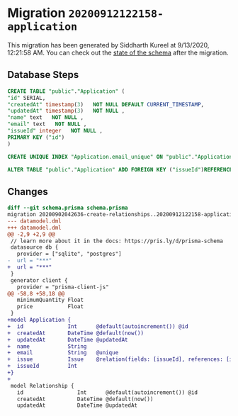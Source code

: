 # Migration `20200912122158-application`

This migration has been generated by Siddharth Kureel at 9/13/2020, 12:21:58 AM.
You can check out the [state of the schema](./schema.prisma) after the migration.

## Database Steps

```sql
CREATE TABLE "public"."Application" (
"id" SERIAL,
"createdAt" timestamp(3)   NOT NULL DEFAULT CURRENT_TIMESTAMP,
"updatedAt" timestamp(3)   NOT NULL ,
"name" text   NOT NULL ,
"email" text   NOT NULL ,
"issueId" integer   NOT NULL ,
PRIMARY KEY ("id")
)

CREATE UNIQUE INDEX "Application.email_unique" ON "public"."Application"("email")

ALTER TABLE "public"."Application" ADD FOREIGN KEY ("issueId")REFERENCES "public"."Issue"("id") ON DELETE CASCADE ON UPDATE CASCADE
```

## Changes

```diff
diff --git schema.prisma schema.prisma
migration 20200902042636-create-relationships..20200912122158-application
--- datamodel.dml
+++ datamodel.dml
@@ -2,9 +2,9 @@
 // learn more about it in the docs: https://pris.ly/d/prisma-schema
 datasource db {
   provider = ["sqlite", "postgres"]
-  url = "***"
+  url = "***"
 }
 generator client {
   provider = "prisma-client-js"
@@ -58,8 +58,18 @@
   minimumQuantity Float    
   price           Float    
 }
+model Application {
+  id              Int      @default(autoincrement()) @id
+  createdAt       DateTime @default(now())
+  updatedAt       DateTime @updatedAt
+  name            String   
+  email           String   @unique
+  issue           Issue    @relation(fields: [issueId], references: [id])
+  issueId         Int
+}
+
 model Relationship {
   id                 Int      @default(autoincrement()) @id
   createdAt          DateTime @default(now())
   updatedAt          DateTime @updatedAt
```


